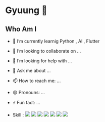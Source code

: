 # Gyuung 👋

## Who Am I


- 🌱 I’m currently learnig Python , AI , Flutter
- 👯 I’m looking to collaborate on ...
- 🤔 I’m looking for help with ...
- 💬 Ask me about ...
- 📫 How to reach me: ...
- 😄 Pronouns: ...
- ⚡ Fun fact: ...

- Skill : <img src="https://img.shields.io/badge/Python-3766AB?style=flat-square&logo=Python&logoColor=white"/>
          <img src="https://img.shields.io/badge/Tensorflow-3766AB?style=flat-square&logo=TensorFlow&logoColor=white"/>
          <img src="https://img.shields.io/badge/Keras-3766AB?style=flat-square&logo=Keras&logoColor=white"/>
          <img src="https://img.shields.io/badge/Flutter-3766AB?style=flat-square&logo=Flutter&logoColor=white"/>
          <img src="https://img.shields.io/badge/Dart-3766AB?style=flat-square&logo=Dart&logoColor=white"/>
          <img src="https://img.shields.io/badge/R-3766AB?style=flat-square&logo=R&logoColor=white"/>
          <img src="https://img.shields.io/badge/Github-3766AB?style=flat-square&logo=Github&logoColor=white"/>
